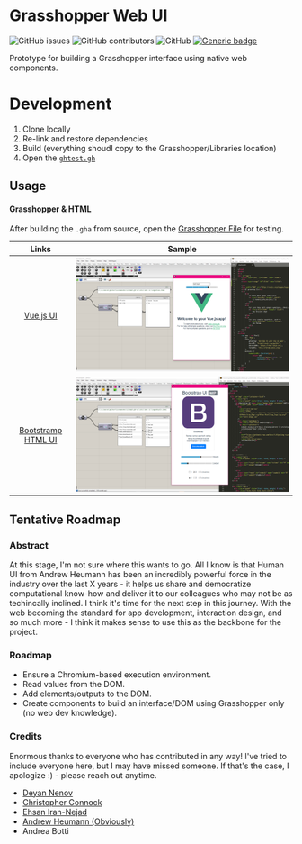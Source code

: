 # Grasshopper Web UI

![GitHub issues](https://img.shields.io/github/issues/mitevpi/gh-web-ui)
![GitHub contributors](https://img.shields.io/github/contributors/mitevpi/gh-web-ui)
![GitHub](https://img.shields.io/github/license/mitevpi/gh-web-ui)
[![Generic badge](https://img.shields.io/badge/Demo-YouTube-Green.svg)](https://youtu.be/S-c7z2ezoZo)

Prototype for building a Grasshopper interface using native web components.

# Development

1. Clone locally
2. Re-link and restore dependencies
3. Build (everything shoudl copy to the Grasshopper/Libraries location)
4. Open the [`ghtest.gh`](./grasshopper/ghtest.gh)

## Usage

#### Grasshopper & HTML

After building the `.gha` from source, open the [Grasshopper File](grasshopper/ghtest.gh) for testing.

|                                      Links                                      |                               Sample                                |
| :-----------------------------------------------------------------------------: | :-----------------------------------------------------------------: |
|      [Vue.js UI](GHUI/Web%20UI/InputVue.html)      |     ![Project Plans By Name](assets/images/vue-ui.png)     |
| [Bootstramp HTML UI](GHUI/Web%20UI/InputBootstrap.html) | ![Project Plans By Name](assets/images/bootstrap-ui.png) |


## Tentative Roadmap

### Abstract

At this stage, I'm not sure where this wants to go. All I know is that Human UI from Andrew Heumann has been
an incredibly powerful force in the industry over the last X years - it helps us share and democratize
computational know-how and deliver it to our colleagues who may not be as techincally inclined. I think it's
time for the next step in this journey. With the web becoming the standard for app development, interaction design,
and so much more - I think it makes sense to use this as the backbone for the project.

### Roadmap

- Ensure a Chromium-based execution environment.
- Read values from the DOM.
- Add elements/outputs to the DOM.
- Create components to build an interface/DOM using Grasshopper only (no web dev knowledge).

### Credits

Enormous thanks to everyone who has contributed in any way! I've tried to include everyone here, but I may have missed someone.
If that's the case, I apologize :) - please reach out anytime.

- [Deyan Nenov](https://www.linkedin.com/posts/petr-mitev_chromium-rhino-grasshopper-activity-6779450476074205184-J6Ek)
- [Christopher Connock](https://twitter.com/ChrisConnock/status/1374050893742669824)
- [Ehsan Iran-Nejad](https://www.linkedin.com/in/eirannejad/)
- [Andrew Heumann (Obviously)](https://twitter.com/andrewheumann)
- Andrea Botti

